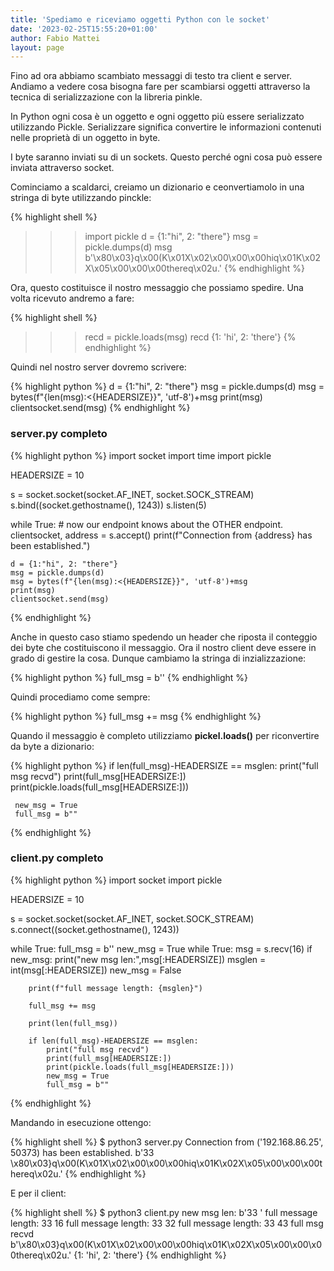 ```yaml
---
title: 'Spediamo e riceviamo oggetti Python con le socket'
date: '2023-02-25T15:55:20+01:00'
author: Fabio Mattei
layout: page
---
```


Fino ad ora abbiamo scambiato messaggi di testo tra client e server. Andiamo a vedere cosa bisogna fare per scambiarsi oggetti attraverso la tecnica di serializzazione con la libreria pinkle.

In Python ogni cosa è un oggetto e ogni oggetto più essere serializzato utilizzando Pickle. Serializzare significa convertire le informazioni contenuti nelle proprietà di un oggetto in byte.

I byte saranno inviati su di un sockets. Questo perché ogni cosa può essere inviata attraverso socket.

Cominciamo a scaldarci, creiamo un dizionario e ceonvertiamolo in una stringa di byte utilizzando pinckle:

{% highlight shell %}
>>> import pickle
>>> d = {1:"hi", 2: "there"}
>>> msg = pickle.dumps(d)
>>> msg
b'\x80\x03}q\x00(K\x01X\x02\x00\x00\x00hiq\x01K\x02X\x05\x00\x00\x00thereq\x02u.'
{% endhighlight %}

Ora, questo costituisce il nostro messaggio che possiamo spedire. Una volta ricevuto andremo a fare:

{% highlight shell %}
>>> recd = pickle.loads(msg)
>>> recd
{1: 'hi', 2: 'there'}
{% endhighlight %}

Quindi nel nostro server dovremo scrivere:

{% highlight python %}
d = {1:"hi", 2: "there"}
msg = pickle.dumps(d)
msg = bytes(f"{len(msg):<{HEADERSIZE}}", 'utf-8')+msg
print(msg)
clientsocket.send(msg)
{% endhighlight %}

### server.py completo

{% highlight python %}
import socket
import time
import pickle


HEADERSIZE = 10

s = socket.socket(socket.AF_INET, socket.SOCK_STREAM)
s.bind((socket.gethostname(), 1243))
s.listen(5)

while True:
    # now our endpoint knows about the OTHER endpoint.
    clientsocket, address = s.accept()
    print(f"Connection from {address} has been established.")

    d = {1:"hi", 2: "there"}
    msg = pickle.dumps(d)
    msg = bytes(f"{len(msg):<{HEADERSIZE}}", 'utf-8')+msg
    print(msg)
    clientsocket.send(msg)
{% endhighlight %}

Anche in questo caso stiamo spedendo un header che riposta il conteggio dei byte che costituiscono il messaggio. Ora il nostro client deve essere in grado di gestire la cosa. Dunque cambiamo la stringa di inzializzazione:

{% highlight python %}
full_msg = b''
{% endhighlight %}

Quindi procediamo come sempre:

{% highlight python %}
full_msg += msg
{% endhighlight %}

Quando il messaggio è completo utilizziamo **pickel.loads()** per riconvertire da byte a dizionario:

{% highlight python %}
if len(full_msg)-HEADERSIZE == msglen:
     print("full msg recvd")
     print(full_msg[HEADERSIZE:])
     print(pickle.loads(full_msg[HEADERSIZE:]))

     new_msg = True
     full_msg = b""
{% endhighlight %}

### client.py completo

{% highlight python %}
import socket
import pickle

HEADERSIZE = 10

s = socket.socket(socket.AF_INET, socket.SOCK_STREAM)
s.connect((socket.gethostname(), 1243))

while True:
    full_msg = b''
    new_msg = True
    while True:
        msg = s.recv(16)
        if new_msg:
            print("new msg len:",msg[:HEADERSIZE])
            msglen = int(msg[:HEADERSIZE])
            new_msg = False

        print(f"full message length: {msglen}")

        full_msg += msg

        print(len(full_msg))

        if len(full_msg)-HEADERSIZE == msglen:
            print("full msg recvd")
            print(full_msg[HEADERSIZE:])
            print(pickle.loads(full_msg[HEADERSIZE:]))
            new_msg = True
            full_msg = b""
{% endhighlight %}

Mandando in esecuzione ottengo:

{% highlight shell %}
$ python3 server.py
Connection from ('192.168.86.25', 50373) has been established.
b'33        \x80\x03}q\x00(K\x01X\x02\x00\x00\x00hiq\x01K\x02X\x05\x00\x00\x00thereq\x02u.'
{% endhighlight %}

E per il client:

{% highlight shell %}
$ python3 client.py
new msg len: b'33        '
full message length: 33
16
full message length: 33
32
full message length: 33
43
full msg recvd
b'\x80\x03}q\x00(K\x01X\x02\x00\x00\x00hiq\x01K\x02X\x05\x00\x00\x00thereq\x02u.'
{1: 'hi', 2: 'there'}
{% endhighlight %}
